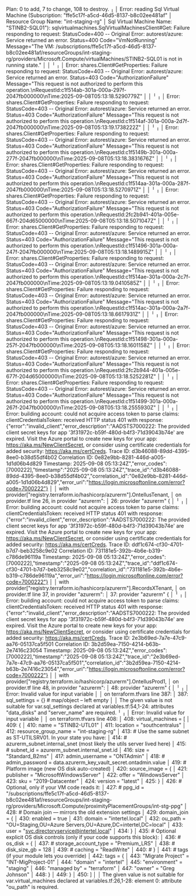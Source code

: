 Plan: 0 to add, 7 to change, 108 to destroy.
╷
│ Error: reading Sql Virtual Machine (Subscription: "ffe5c17f-a5cd-46d5-8137-b8c02ee481af"
│ Resource Group Name: "int-staging-rg"
│ Sql Virtual Machine Name: "STINB2-SQL01"): sqlvirtualmachines.SqlVirtualMachinesClient#Get: Failure responding to request: StatusCode=400 -- Original Error: autorest/azure: Service returned an error. Status=400 Code="VmNotRunning" Message="The VM: /subscriptions/ffe5c17f-a5cd-46d5-8137-b8c02ee481af/resourceGroups/int-staging-rg/providers/Microsoft.Compute/virtualMachines/STINB2-SQL01 is not in running state."
│
│
╵
╷
│ Error: shares.Client#GetProperties: Failure responding to request: StatusCode=403 -- Original Error: autorest/azure: Service returned an error. Status=403 Code="AuthorizationFailure" Message="This request is not authorized to perform this operation.\nRequestId:c1f514ab-301a-000a-297f-2047fb000000\nTime:2025-09-08T05:13:18.5290779Z"
│
│
╵
╷
│ Error: shares.Client#GetProperties: Failure responding to request: StatusCode=403 -- Original Error: autorest/azure: Service returned an error. Status=403 Code="AuthorizationFailure" Message="This request is not authorized to perform this operation.\nRequestId:c1f514af-301a-000a-2d7f-2047fb000000\nTime:2025-09-08T05:13:19.1738222Z"
│
│
╵
╷
│ Error: shares.Client#GetProperties: Failure responding to request: StatusCode=403 -- Original Error: autorest/azure: Service returned an error. Status=403 Code="AuthorizationFailure" Message="This request is not authorized to perform this operation.\nRequestId:c1f5149b-301a-000a-277f-2047fb000000\nTime:2025-09-08T05:13:18.3831676Z"
│
│
╵
╷
│ Error: shares.Client#GetProperties: Failure responding to request: StatusCode=403 -- Original Error: autorest/azure: Service returned an error. Status=403 Code="AuthorizationFailure" Message="This request is not authorized to perform this operation.\nRequestId:c1f514aa-301a-000a-287f-2047fb000000\nTime:2025-09-08T05:13:18.5270971Z"
│
│
╵
╷
│ Error: shares.Client#GetProperties: Failure responding to request: StatusCode=403 -- Original Error: autorest/azure: Service returned an error. Status=403 Code="AuthorizationFailure" Message="This request is not authorized to perform this operation.\nRequestId:2fc2b941-401a-005e-667f-204d65000000\nTime:2025-09-08T05:13:18.5071047Z"
│
│
╵
╷
│ Error: shares.Client#GetProperties: Failure responding to request: StatusCode=403 -- Original Error: autorest/azure: Service returned an error. Status=403 Code="AuthorizationFailure" Message="This request is not authorized to perform this operation.\nRequestId:c1f51496-301a-000a-247f-2047fb000000\nTime:2025-09-08T05:13:18.1489915Z"
│
│
╵
╷
│ Error: shares.Client#GetProperties: Failure responding to request: StatusCode=403 -- Original Error: autorest/azure: Service returned an error. Status=403 Code="AuthorizationFailure" Message="This request is not authorized to perform this operation.\nRequestId:c1f514ae-301a-000a-2c7f-2047fb000000\nTime:2025-09-08T05:13:19.0410585Z"
│
│
╵
╷
│ Error: shares.Client#GetProperties: Failure responding to request: StatusCode=403 -- Original Error: autorest/azure: Service returned an error. Status=403 Code="AuthorizationFailure" Message="This request is not authorized to perform this operation.\nRequestId:c1f514ac-301a-000a-2a7f-2047fb000000\nTime:2025-09-08T05:13:18.6617931Z"
│
│
╵
╷
│ Error: shares.Client#GetProperties: Failure responding to request: StatusCode=403 -- Original Error: autorest/azure: Service returned an error. Status=403 Code="AuthorizationFailure" Message="This request is not authorized to perform this operation.\nRequestId:c1f51498-301a-000a-257f-2047fb000000\nTime:2025-09-08T05:13:18.1601158Z"
│
│
╵
╷
│ Error: shares.Client#GetProperties: Failure responding to request: StatusCode=403 -- Original Error: autorest/azure: Service returned an error. Status=403 Code="AuthorizationFailure" Message="This request is not authorized to perform this operation.\nRequestId:2fc2b944-401a-005e-677f-204d65000000\nTime:2025-09-08T05:13:18.5252281Z"
│
│
╵
╷
│ Error: shares.Client#GetProperties: Failure responding to request: StatusCode=403 -- Original Error: autorest/azure: Service returned an error. Status=403 Code="AuthorizationFailure" Message="This request is not authorized to perform this operation.\nRequestId:c1f51499-301a-000a-267f-2047fb000000\nTime:2025-09-08T05:13:18.2555930Z"
│
│
╵
╷
│ Error: building account: could not acquire access token to parse claims: clientCredentialsToken: received HTTP status 401 with response: {"error":"invalid_client","error_description":"AADSTS7000222: The provided client secret keys for app '3f31972c-b59f-480d-b4f3-71d39043b74e' are expired. Visit the Azure portal to create new keys for your app: https://aka.ms/NewClientSecret, or consider using certificate credentials for added security: https://aka.ms/certCreds. Trace ID: d3b46088-89dd-4395-8ee0-b38d55df4b02 Correlation ID: 0e82e9bb-8281-446d-a005-1d1d06b4d829 Timestamp: 2025-09-08 05:13:24Z","error_codes":[7000222],"timestamp":"2025-09-08 05:13:24Z","trace_id":"d3b46088-89dd-4395-8ee0-b38d55df4b02","correlation_id":"0e82e9bb-8281-446d-a005-1d1d06b4d829","error_uri":"https://login.microsoftonline.com/error?code=7000222"}
│
│   with provider["registry.terraform.io/hashicorp/azurerm"].OntellusTenant,
│   on provider.tf line 26, in provider "azurerm":
│   26: provider "azurerm" {
│
╵
╷
│ Error: building account: could not acquire access token to parse claims: clientCredentialsToken: received HTTP status 401 with response: {"error":"invalid_client","error_description":"AADSTS7000222: The provided client secret keys for app '3f31972c-b59f-480d-b4f3-71d39043b74e' are expired. Visit the Azure portal to create new keys for your app: https://aka.ms/NewClientSecret, or consider using certificate credentials for added security: https://aka.ms/certCreds. Trace ID: ddf1c674-cf30-4701-b7d7-beb3258c9e02 Correlation ID: 731181e5-392b-4b6e-b319-c786de96119a Timestamp: 2025-09-08 05:13:24Z","error_codes":[7000222],"timestamp":"2025-09-08 05:13:24Z","trace_id":"ddf1c674-cf30-4701-b7d7-beb3258c9e02","correlation_id":"731181e5-392b-4b6e-b319-c786de96119a","error_uri":"https://login.microsoftonline.com/error?code=7000222"}
│
│   with provider["registry.terraform.io/hashicorp/azurerm"].RecordsXTenant,
│   on provider.tf line 37, in provider "azurerm":
│   37: provider "azurerm" {
│
╵
╷
│ Error: building account: could not acquire access token to parse claims: clientCredentialsToken: received HTTP status 401 with response: {"error":"invalid_client","error_description":"AADSTS7000222: The provided client secret keys for app '3f31972c-b59f-480d-b4f3-71d39043b74e' are expired. Visit the Azure portal to create new keys for your app: https://aka.ms/NewClientSecret, or consider using certificate credentials for added security: https://aka.ms/certCreds. Trace ID: 2e3b69ed-7a7e-47c9-aa76-05137ca5f501 Correlation ID: 3b2d59ea-7150-4214-b63b-2e7416c23054 Timestamp: 2025-09-08 05:13:24Z","error_codes":[7000222],"timestamp":"2025-09-08 05:13:24Z","trace_id":"2e3b69ed-7a7e-47c9-aa76-05137ca5f501","correlation_id":"3b2d59ea-7150-4214-b63b-2e7416c23054","error_uri":"https://login.microsoftonline.com/error?code=7000222"}
│
│   with provider["registry.terraform.io/hashicorp/azurerm"].OntellusProd1,
│   on provider.tf line 48, in provider "azurerm":
│   48: provider "azurerm" {
│
╵
╷
│ Error: Invalid value for input variable
│
│   on terraform.tfvars line 387:
│  387: sql_settings            = {} # map/object – left empty
│
│ The given value is not suitable for var.sql_settings declared at variables.tf:54,1-24: attributes "data_disks" and "server_name" are required.
╵
╷
│ Error: Invalid value for input variable
│
│   on terraform.tfvars line 408:
│  408: virtual_machines = [
│  409:   {
│  410:     name                = "STINB2-UTL01"
│  411:     location            = "southcentralus"
│  412:     resource_group_name = "int-staging-rg"
│  413:     # Use the same subnet as ST-UTILSRV01. In your state you have:
│  414:     # azurerm_subnet.internal_snet  (most likely the utils server lived here)
│  415:     # subnet_id = azurerm_subnet.internal_snet.id
│  416:     size           = "Standard_B2ms"
│  417:     admin_username = "ONTAdmin"
│  418:     # admin_password = data.azurerm_key_vault_secret.ontadmin.value
│  419:     # Platform image (new OS disk auto-created)
│  420:     source_image = {
│  421:       publisher = "MicrosoftWindowsServer"
│  422:       offer     = "WindowsServer"
│  423:       sku       = "2019-Datacenter"
│  424:       version   = "latest"
│  425:     }
│  426:     # Optional, only if your VM code reads it:
│  427:     # ppg_id = "/subscriptions/ffe5c17f-a5cd-46d5-8137-b8c02ee481af/resourceGroups/int-staging-rg/providers/Microsoft.Compute/proximityPlacementGroups/int-stg-ppg"
│  428:     # Domain join — mirrors the old extension settings
│  429:     domain_join = {
│  430:       enabled = true
│  431:       domain  = "intertel.local"
│  432:       ou_path = "OU=Staging,OU=Azure Servers,OU=Azure,DC=intertel,DC=local"
│  433:       user    = "svc.directoryservice@intertel.local"
│  434:     }
│  435:     # Optional explicit OS disk controls (only if your code supports this block):
│  436:     # os_disk = {
│  437:     #   storage_account_type = "Premium_LRS"
│  438:     #   disk_size_gb         = 128
│  439:     #   caching              = "ReadWrite"
│  440:     # }
│  441:     # tags (if your module lets you override)
│  442:     tags = {
│  443:       "Migrate Project" = "INT-MigProject-01"
│  444:       "domain"          = "intertel"
│  445:       "environment"     = "staging"
│  446:       "managed by"      = "terraform"
│  447:       "owner"           = "Greg Johnson"
│  448:     }
│  449:   }
│  450: ]
│
│ The given value is not suitable for var.virtual_machines declared at variables.tf:26,1-28: element 0: attribute "ou_path" is required.
